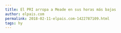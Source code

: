 ```yaml
---
title: El PRI arropa a Meade en sus horas más bajas
author: elpais.com
permalink: 2018-02-11-elpais.com-1422787109.html
tags: hy
---
```


